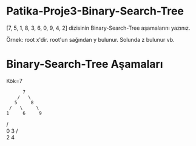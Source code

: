 # Patika-Proje3-Binary-Search-Tree
[7, 5, 1, 8, 3, 6, 0, 9, 4, 2] dizisinin Binary-Search-Tree aşamalarını yazınız.

Örnek: root x'dir. root'un sağından y bulunur. Solunda z bulunur vb.

# Binary-Search-Tree Aşamaları

Kök=7

          7
        /   \
       5     8
     /   \     \
    1     6     9
  /  \
 0    3
     / \
    2   4
     
